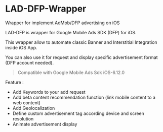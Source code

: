 LAD-DFP-Wrapper
===============

Wrapper for implement AdMob/DFP advertising on iOS

LAD-DFP is wrapper for Google Mobile Ads SDK (DFP) for iOS.

This wrapper allow to automate classic Banner and Interstitial Integration inside iOS App.

You can also use it for request and display specific advertisement format (DFP account needed).

> Compatible with Google Mobile Ads Sdk iOS-6.12.0


Feature : 

* Add Keywords to your add request
* Add beta content recommendation function (link mobile content to a web content)
* Add Geolocalization 
* Define custom advertisement tag according device and screen resolution
* Animate advertisement display

